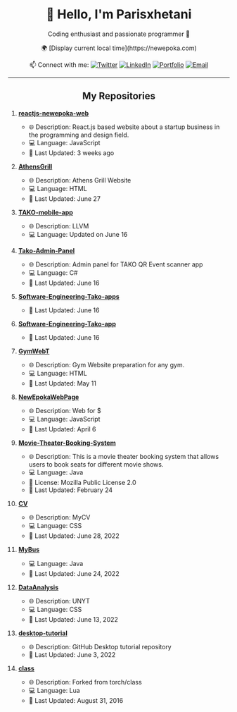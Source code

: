 <!-- Header -->
<h1 align="center">👋 Hello, I'm Parisxhetani</h1>

<!-- Bio -->
<p align="center">Coding enthusiast and passionate programmer 🚀</p>

<!-- Location -->
<p align="center">
  🌍 [Display current local time](https://newepoka.com)
</p>

<!-- Social Links -->
<p align="center">
  📫 Connect with me:
  <a href="#"><img src="social-icon-1.png" alt="Twitter"></a>
  <a href="#"><img src="social-icon-2.png" alt="LinkedIn"></a>
  <a href="#"><img src="social-icon-3.png" alt="Portfolio"></a>
  <a href="#"><img src="social-icon-4.png" alt="Email"></a>
</p>

<!-- Divider -->
<hr>

<!-- Repository List -->
<h2 align="center">My Repositories</h2>

1. **[reactjs-newepoka-web](link-to-repo)**
   - 🌐 Description: React.js based website about a startup business in the programming and design field.
   - 💻 Language: JavaScript
   - 🔄 Last Updated: 3 weeks ago

2. **[AthensGrill](link-to-repo)**
   - 🌐 Description: Athens Grill Website
   - 💻 Language: HTML
   - 🔄 Last Updated: June 27

3. **[TAKO-mobile-app](link-to-repo)**
   - 🌐 Description: LLVM
   - 💻 Language: Updated on June 16

4. **[Tako-Admin-Panel](link-to-repo)**
   - 🌐 Description: Admin panel for TAKO QR Event scanner app
   - 💻 Language: C#
   - 🔄 Last Updated: June 16

5. **[Software-Engineering-Tako-apps](link-to-repo)**
   - 🔄 Last Updated: June 16

6. **[Software-Engineering-Tako-app](link-to-repo)**
   - 🔄 Last Updated: June 16

7. **[GymWebT](link-to-repo)**
   - 🌐 Description: Gym Website preparation for any gym.
   - 💻 Language: HTML
   - 🔄 Last Updated: May 11

8. **[NewEpokaWebPage](link-to-repo)**
   - 🌐 Description: Web for $
   - 💻 Language: JavaScript
   - 🔄 Last Updated: April 6

9. **[Movie-Theater-Booking-System](link-to-repo)**
   - 🌐 Description: This is a movie theater booking system that allows users to book seats for different movie shows.
   - 💻 Language: Java
   - 🔑 License: Mozilla Public License 2.0
   - 🔄 Last Updated: February 24

10. **[CV](link-to-repo)**
    - 🌐 Description: MyCV
    - 💻 Language: CSS
    - 🔄 Last Updated: June 28, 2022

11. **[MyBus](link-to-repo)**
    - 💻 Language: Java
    - 🔄 Last Updated: June 24, 2022

12. **[DataAnalysis](link-to-repo)**
    - 🌐 Description: UNYT
    - 💻 Language: CSS
    - 🔄 Last Updated: June 13, 2022

13. **[desktop-tutorial](link-to-repo)**
    - 🌐 Description: GitHub Desktop tutorial repository
    - 🔄 Last Updated: June 3, 2022

14. **[class](link-to-repo)**
    - 🌐 Description: Forked from torch/class
    - 💻 Language: Lua
    - 🔄 Last Updated: August 31, 2016

